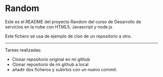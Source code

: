 Random
==========

Este es el README del proyecto Random del curso de Desarrollo de servicios en la nube con HTML5, Javascript y node.js


Este fichero se usa de ejemplo de clon de un repositorio a otro.


--------------------

Tareas realizadas:
+ Clonar repositorio original en mi github
+ Clonar repositorio de mi github a local
+ añadir dos ficheros y subirlos con un nuevo commit.

